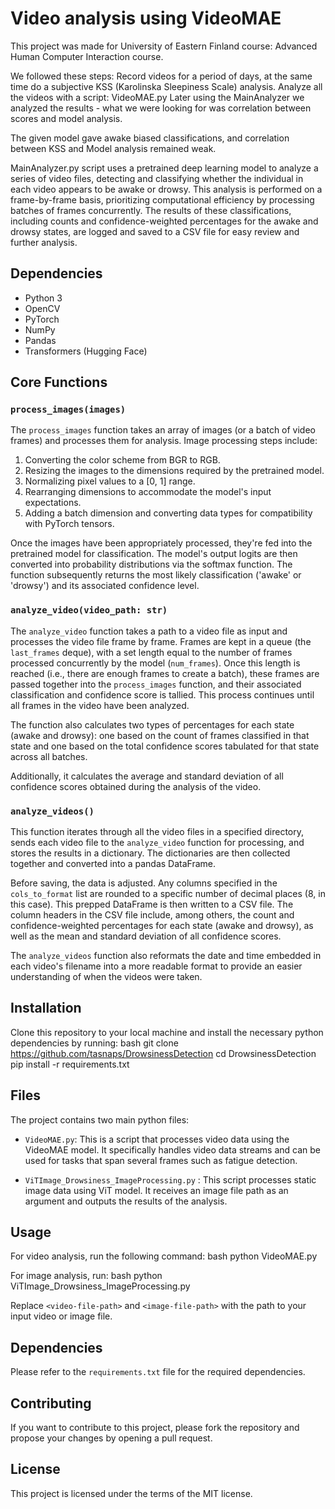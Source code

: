 # Video analysis using VideoMAE

This project was made for University of Eastern Finland course: Advanced Human Computer Interaction course.

We followed these steps:
Record videos for a period of days, at the same time do a subjective KSS (Karolinska Sleepiness Scale) analysis.
Analyze all the videos with a script: VideoMAE.py
Later using the MainAnalyzer we analyzed the results - what we were looking for was correlation between scores and model analysis.

The given  model gave awake biased classifications, and correlation between KSS and Model analysis remained weak.




MainAnalyzer.py script uses a pretrained deep learning model to analyze a series of video files, detecting and classifying whether the individual in each video appears to be awake or drowsy. This analysis is performed on a frame-by-frame basis, prioritizing computational efficiency by processing batches of frames concurrently. The results of these classifications, including counts and confidence-weighted percentages for the awake and drowsy states, are logged and saved to a CSV file for easy review and further analysis.

## Dependencies

- Python 3
- OpenCV
- PyTorch
- NumPy
- Pandas
- Transformers (Hugging Face)

## Core Functions

### `process_images(images)`

The `process_images` function takes an array of images (or a batch of video frames) and processes them for analysis. Image processing steps include:

1. Converting the color scheme from BGR to RGB.
2. Resizing the images to the dimensions required by the pretrained model.
3. Normalizing pixel values to a [0, 1] range.
4. Rearranging dimensions to accommodate the model's input expectations.
5. Adding a batch dimension and converting data types for compatibility with PyTorch tensors.

Once the images have been appropriately processed, they're fed into the pretrained model for classification. The model's output logits are then converted into probability distributions via the softmax function. The function subsequently returns the most likely classification ('awake' or 'drowsy') and its associated confidence level.

### `analyze_video(video_path: str)`

The `analyze_video` function takes a path to a video file as input and processes the video file frame by frame. Frames are kept in a queue (the `last_frames` deque), with a set length equal to the number of frames processed concurrently by the model (`num_frames`). Once this length is reached (i.e., there are enough frames to create a batch), these frames are passed together into the `process_images` function, and their associated classification and confidence score is tallied. This process continues until all frames in the video have been analyzed.

The function also calculates two types of percentages for each state (awake and drowsy): one based on the count of frames classified in that state and one based on the total confidence scores tabulated for that state across all batches.

Additionally, it calculates the average and standard deviation of all confidence scores obtained during the analysis of the video.

### `analyze_videos()`

This function iterates through all the video files in a specified directory, sends each video file to the `analyze_video` function for processing, and stores the results in a dictionary. The dictionaries are then collected together and converted into a pandas DataFrame. 

Before saving, the data is adjusted. Any columns specified in the `cols_to_format` list are rounded to a specific number of decimal places (8, in this case). This prepped DataFrame is then written to a CSV file. The column headers in the CSV file include, among others, the count and confidence-weighted percentages for each state (awake and drowsy), as well as the mean and standard deviation of all confidence scores. 

The `analyze_videos` function also reformats the date and time embedded in each video's filename into a more readable format to provide an easier understanding of when the videos were taken.



## Installation

Clone this repository to your local machine and install the necessary python dependencies by running:
bash git clone https://github.com/tasnaps/DrowsinessDetection 
cd DrowsinessDetection 
pip install -r requirements.txt

## Files

The project contains two main python files:

- `VideoMAE.py`: This is a script that processes video data using the VideoMAE model. It specifically handles video data streams and can be used for tasks that span several frames such as fatigue detection.

- `ViTImage_Drowsiness_ImageProcessing.py` : This script processes static image data using ViT model. It receives an image file path as an argument and outputs the results of the analysis.

## Usage

For video analysis, run the following command: bash python VideoMAE.py <video-file-path>

For image analysis, run: bash python ViTImage_Drowsiness_ImageProcessing.py <image-file-path>

Replace `<video-file-path>` and `<image-file-path>` with the path to your input video or image file.

## Dependencies

Please refer to the `requirements.txt` file for the required dependencies.

## Contributing

If you want to contribute to this project, please fork the repository and propose your changes by opening a pull request.

## License

This project is licensed under the terms of the MIT license.
